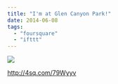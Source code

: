```yaml
---
title: "I'm at Glen Canyon Park!"
date: 2014-06-08
tags: 
  - "foursquare"
  - "ifttt"
---
```


![](images/1h0i0DI)  
  
http://4sq.com/79Wyyv
